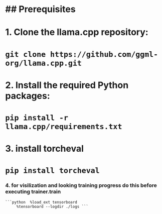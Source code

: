 # ## Prerequisites
# 1. Clone the llama.cpp repository:
#    `git clone https://github.com/ggml-org/llama.cpp.git`
# 2. Install the required Python packages:
#    `pip install -r llama.cpp/requirements.txt`
# 3. install torcheval
#    `pip install torcheval`
### 4. for visilization and looking training progress do  this before executing trainer.train 
    ```python  %load_ext tensorboard
         %tensorboard --logdir ./logs ``` 
 


